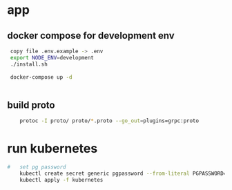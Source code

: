 # app

## docker compose for development env
```bash
 copy file .env.example -> .env
 export NODE_ENV=development
 ./install.sh
 
 docker-compose up -d
 
```
## build proto
```bash
    protoc -I proto/ proto/*.proto --go_out=plugins=grpc:proto
```
# run kubernetes

```bash
#   set pg password
    kubectl create secret generic pgpassword --from-literal PGPASSWORD=123456
    kubectl apply -f kubernetes 
```

